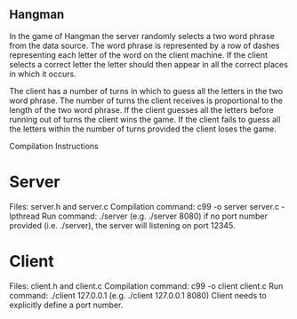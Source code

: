 ## Hangman ##

In the game of Hangman the server randomly selects a two word phrase from the data source. The word phrase is represented by a row of dashes representing each letter of the word on the client machine. If the client selects a correct letter the letter should then appear in all the correct places in which it occurs.

The client has a number of turns in which to guess all the letters in the two word phrase. The number of turns the client receives is proportional to the length of the two word phrase. If the client guesses all the letters before running out of turns the client wins the game. If the client fails to guess all the letters within the number of turns provided the client loses the game.

Compilation Instructions

# Server #

Files: server.h and server.c
Compilation command: c99 -o server server.c -lpthread
Run command: ./server <port number> (e.g. ./server 8080) 
            if no port number provided (i.e. ./server), the server will listening on port 12345.


# Client #

Files: client.h and client.c
Compilation command: c99 -o client client.c 
Run command: ./client 127.0.0.1 <port number> (e.g. ./client 127.0.0.1 8080) 
            Client needs to explicitly define a port number.